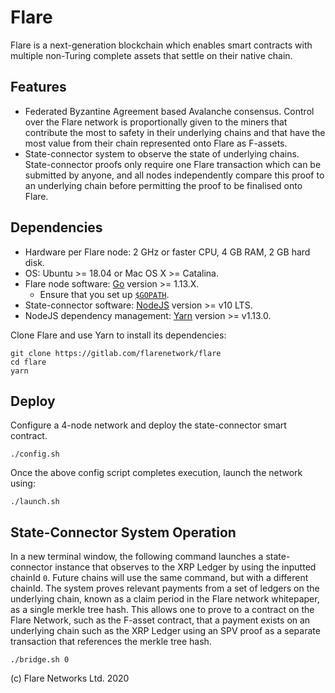 # Flare

Flare is a next-generation blockchain which enables smart contracts with multiple non-Turing complete assets that settle on their native chain.

## Features

- Federated Byzantine Agreement based Avalanche consensus. Control over the Flare network is proportionally given to the miners that contribute the most to safety in their underlying chains and that have the most value from their chain represented onto Flare as F-assets.
- State-connector system to observe the state of underlying chains. State-connector proofs only require one Flare transaction which can be submitted by anyone, and all nodes independently compare this proof to an underlying chain before permitting the proof to be finalised onto Flare.

## Dependencies

- Hardware per Flare node: 2 GHz or faster CPU, 4 GB RAM, 2 GB hard disk.
- OS: Ubuntu >= 18.04 or Mac OS X >= Catalina.
- Flare node software: [Go](https://golang.org/doc/install) version >= 1.13.X.
    - Ensure that you set up [`$GOPATH`](https://github.com/golang/go/wiki/SettingGOPATH).
- State-connector software: [NodeJS](https://nodejs.org/en/download/package-manager/) version >= v10 LTS.
- NodeJS dependency management: [Yarn](https://classic.yarnpkg.com/en/docs/install) version >= v1.13.0.

Clone Flare and use Yarn to install its dependencies:
```
git clone https://gitlab.com/flarenetwork/flare
cd flare
yarn
```

## Deploy

Configure a 4-node network and deploy the state-connector smart contract.

```
./config.sh
```

Once the above config script completes execution, launch the network using:
```
./launch.sh
```

## State-Connector System Operation

In a new terminal window, the following command launches a state-connector instance that observes to the XRP Ledger by using the inputted chainId `0`. Future chains will use the same command, but with a different chainId. The system proves relevant payments from a set of ledgers on the underlying chain, known as a claim period in the Flare network whitepaper, as a single merkle tree hash. This allows one to prove to a contract on the Flare Network, such as the F-asset contract, that a payment exists on an underlying chain such as the XRP Ledger using an SPV proof as a separate transaction that references the merkle tree hash. 

```
./bridge.sh 0
```

(c) Flare Networks Ltd. 2020
